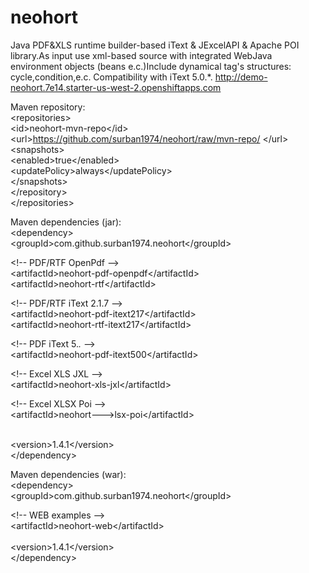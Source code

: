 neohort
=======

Java PDF&amp;XLS runtime builder-based iText &amp; JExcelAPI &amp; Apache POI library.As input use xml-based source with integrated WebJava environment objects (beans e.c.)Include dynamical tag's structures: cycle,condition,e.c. Compatibility with iText 5.0.*. http://demo-neohort.7e14.starter-us-west-2.openshiftapps.com

Maven repository:<br>
&lt;repositories&gt;<br>
&lt;id&gt;neohort-mvn-repo&lt;/id&gt;<br>
&lt;url&gt;https://github.com/surban1974/neohort/raw/mvn-repo/ &lt;/url&gt;<br>
&lt;snapshots&gt;<br>
&lt;enabled&gt;true&lt;/enabled&gt;<br>
&lt;updatePolicy&gt;always&lt;/updatePolicy&gt;<br>
&lt;/snapshots&gt;<br>
&lt;/repository&gt;<br>
&lt;/repositories&gt;<br>

Maven dependencies (jar):<br>
&lt;dependency&gt;<br>
&lt;groupId&gt;com.github.surban1974.neohort&lt;/groupId&gt;<br>

&lt;!-- PDF/RTF OpenPdf --&gt;<br>
&lt;artifactId&gt;neohort-pdf-openpdf&lt;/artifactId&gt;<br>
&lt;artifactId&gt;neohort-rtf&lt;/artifactId&gt;<br>

&lt;!-- PDF/RTF iText 2.1.7 --&gt;<br>
&lt;artifactId&gt;neohort-pdf-itext217&lt;/artifactId&gt;<br>
&lt;artifactId&gt;neohort-rtf-itext217&lt;/artifactId&gt;<br>

&lt;!-- PDF iText 5.*.* --&gt;<br>
&lt;artifactId&gt;neohort-pdf-itext500&lt;/artifactId&gt;<br>

&lt;!-- Excel XLS JXL --&gt;<br>
&lt;artifactId&gt;neohort-xls-jxl&lt;/artifactId&gt;<br>

&lt;!-- Excel XLSX Poi --&gt;<br>
&lt;artifactId&gt;neohort---&gt;lsx-poi&lt;/artifactId&gt;<br>

<br>
&lt;version&gt;1.4.1&lt;/version&gt;<br>
&lt;/dependency&gt;<br>

Maven dependencies (war):<br>
&lt;dependency&gt;<br>
&lt;groupId&gt;com.github.surban1974.neohort&lt;/groupId&gt;<br>

&lt;!-- WEB examples --&gt;<br>
&lt;artifactId&gt;neohort-web&lt;/artifactId&gt;<br>
<br>
&lt;version&gt;1.4.1&lt;/version&gt;<br>
&lt;/dependency&gt;<br>

